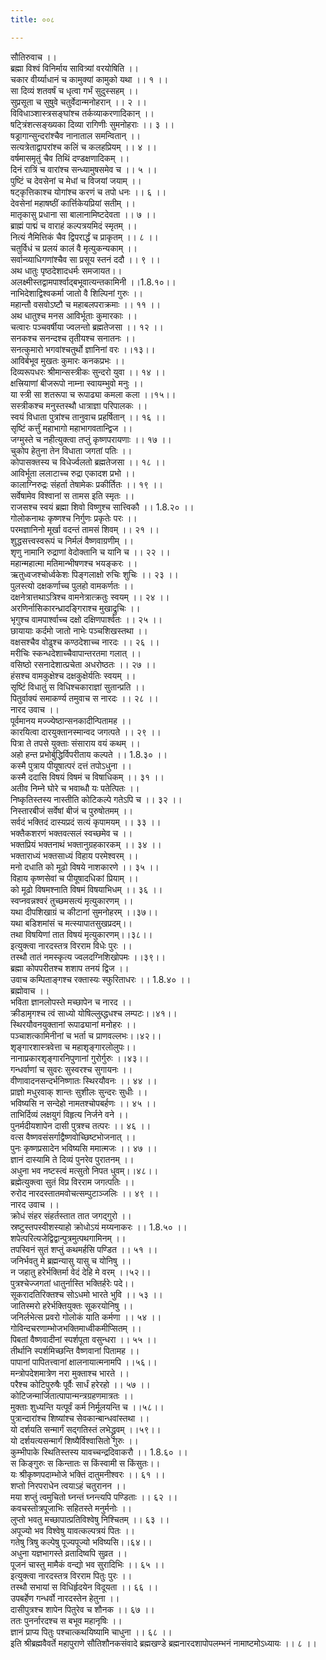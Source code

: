 ```yaml
---
title: ००८

---
```

सौतिरुवाच ।।  
ब्रह्मा विश्वं विनिर्माय सावित्र्यां वरयोषिति ।।  
चकार वीर्य्याधानं च कामुक्यां कामुको यथा ।। १ ।।  
सा दिव्यं शतवर्षं च धृत्वा गर्भं सुदुस्सहम् ।।  
सुप्रसूता च सुषुवे चतुर्वेदान्मनोहरान् ।। २ ।।  
विविधाञ्शास्त्रसङ्घांश्च तर्कव्याकरणादिकान् ।।  
षट्त्रिंशत्सङ्ख्यका दिव्या रागिणीः सुमनोहराः ।। ३ ।।  
षड्रागान्सुन्दरांश्चैव नानाताल समन्वितान् ।।  
सत्यत्रेताद्वापरांश्च कलिं च कलहप्रियम् ।। ४ ।।  
वर्षमासमृतुं चैव तिथिं दण्डक्षणादिकम् ।।  
दिनं रात्रिं च वारांश्च सन्ध्यामुषसमेव च ।। ५ ।।  
पुष्टिं च देवसेनां च मेधां च विजयां जयाम् ।।  
षट्कृत्तिकाश्च योगांश्च करणं च तपो धनः ।। ६ ।।  
देवसेनां महाषष्ठीं कार्त्तिकेयप्रियां सतीम् ।।  
मातृकासु प्रधाना सा बालानामिष्टदेवता ।। ७ ।।  
ब्राह्मं पाद्मं च वाराहं कल्पत्रयमिदं स्मृतम् ।।  
नित्यं नैमित्तिकं चैव द्विपरार्द्धं च प्राकृतम् ।। ८ ।।  
चतुर्विधं च प्रलयं कालं वै मृत्युकन्यकाम् ।।  
सर्वान्व्याधिगणांश्चैव सा प्रसूय स्तनं ददौ ।। ९ ।।  
अथ धातुः पृष्ठदेशादधर्मः समजायत।।  
अलक्ष्मीस्तद्वामपार्श्वाद्बभूवात्यन्तकामिनी ।।1.8.१०।।  
नाभिदेशाद्विश्वकर्मा जातो वै शिल्पिनां गुरुः ।।  
महान्तौ वसवोऽष्टौ च महाबलपराक्रमाः ।। ११ ।।  
अथ धातुश्च मनस आविर्भूताः कुमारकाः ।।  
चत्वारः पञ्चवर्षीया ज्वलन्तो ब्रह्मतेजसा ।। १२ ।।  
सनकश्च सनन्दश्च तृतीयश्च सनातनः ।।  
सनत्कुमारो भगवांश्चतुर्थो ज्ञानिनां वरः ।।१३।।  
आविर्बभूव मुखतः कुमारः कनकप्रभः ।।  
दिव्यरूपधरः श्रीमान्सस्त्रीकः सुन्दरो युवा ।। १४ ।।  
क्षत्त्रियाणां बीजरूपो नाम्ना स्वायम्भुवो मनुः ।।  
या स्त्री सा शतरूपा च रूपाढ्या कमला कला ।।१५।।  
सस्त्रीकश्च मनुस्तस्थौ धात्राज्ञा परिपालकः ।।  
स्वयं विधाता पुत्रांश्च तानुवाच प्रहर्षितान् ।। १६ ।।  
सृष्टिं कर्त्तुं महाभागो महाभागवतान्द्विज ।।  
जग्मुस्ते च नहीत्युक्त्वा तप्तुं कृष्णपरायणाः ।। १७ ।।  
चुकोप हेतुना तेन विधाता जगतां पतिः ।।  
कोपासक्तस्य च विधेर्ज्वलतो ब्रह्मतेजसा ।। १८ ।।  
आविर्भूता ललाटाच्च रुद्रा एकादश प्रभो ।।  
कालाग्निरुद्रः संहर्ता तेषामेकः प्रकीर्तितः ।। १९ ।।  
सर्वेषामेव विश्वानां स तामस इति स्मृतः ।।  
राजसश्च स्वयं ब्रह्मा शिवो विष्णुश्च सात्त्विकौ ।। 1.8.२० ।।  
गोलोकनाथः कृष्णश्च निर्गुणः प्रकृतेः परः ।।  
परमज्ञानिनो मूर्खा वदन्तं तामसं शिवम् ।। २१ ।।  
शुद्धसत्त्वस्वरूपं च निर्मलं वैष्णवाग्रणीम् ।।  
शृणु नामानि रुद्राणां वेदोक्तानि च यानि च ।। २२ ।।  
महान्महात्मा मतिमान्भीषणश्च भयङ्करः ।।  
ऋतुध्वजश्चोर्ध्वकेशः पिङ्गलाक्षो रुचिः शुचिः ।। २३ ।।  
पुलस्त्यो दक्षकर्णाच्च पुलहो वामकर्णतः ।।  
दक्षनेत्रात्तथाऽत्रिश्च वामनेत्रात्क्रतुः स्वयम् ।। २४ ।।  
अरणिर्नासिकारन्ध्रादङ्गिराश्च मुखाद्रुचिः ।।  
भृगुश्च वामपार्श्वाच्च दक्षो दक्षिणपार्श्वतः ।। २५ ।।  
छायायाः कर्दमो जातो नाभेः पञ्चशिखस्तथा ।।  
वक्षसश्चैव वोढुश्च कण्ठदेशाच्च नारदः ।। २६ ।।  
मरीचिः स्कन्धदेशाच्चैवापान्तरतमा गलात् ।।  
वसिष्ठो रसनादेशात्प्रचेता अधरोष्ठतः ।। २७ ।।  
हंसश्च वामकुक्षेश्च दक्षकुक्षेर्यतिः स्वयम् ।।  
सृष्टिं विधातुं स विधिश्चकाराज्ञां सुतान्प्रति ।।  
पितुर्वाक्यं समाकर्ण्य तमुवाच स नारदः ।। २८ ।।  
नारद उवाच ।।  
पूर्वमानय मज्ज्येष्ठान्सनकादीन्पितामह ।।  
कारयित्वा दारयुक्तानस्मान्वद जगत्पते ।। २९ ।।  
पित्रा ते तपसे युक्ताः संसाराय वयं कथम् ।।  
अहो हन्त प्रभोर्बुद्धिर्विपरीताय कल्पते ।। 1.8.३० ।।  
कस्मै पुत्राय पीयूषात्परं दत्तं तपोऽधुना ।।  
कस्मै ददासि विषयं विषमं च विषाधिकम् ।। ३१ ।।  
अतीव निम्ने घोरे च भवाब्धौ यः पतेत्पितः ।।  
निष्कृतिस्तस्य नास्तीति कोटिकल्पे गतेऽपि च ।। ३२ ।।  
निस्तारबीजं सर्वेषां बीजं च पुरुषोतमम् ।।  
सर्वदं भक्तिदं दास्यप्रदं सत्यं कृपामयम् ।। ३३ ।।  
भक्तैकशरणं भक्तवत्सलं स्वच्छमेव च ।।  
भक्तप्रियं भक्तनाथं भक्तानुग्रहकारकम् ।। ३४ ।।  
भक्ताराध्यं भक्तसाध्यं विहाय परमेश्वरम् ।।  
मनो दधाति को मूढो विषये नाशकारणे ।। ३५ ।।  
विहाय कृष्णसेवां च पीयूषादधिकां प्रियाम् ।।  
को मूढो विषमश्नाति विषमं विषयाभिधम् ।। ३६ ।।  
स्वप्नवन्नश्वरं तुच्छमसत्यं मृत्युकारणम् ।।  
यथा दीपशिखाग्रं च कीटानां सुमनोहरम् ।।३७।।  
यथा बडिशमांसं च मत्स्यापातसुखप्रदम्।।  
तथा विषयिणां तात विषयं मृत्युकारणम्।।३८।।  
इत्युक्त्वा नारदस्तत्र विरराम विधेः पुरः ।।  
तस्थौ तातं नमस्कृत्य ज्वलदग्निशिखोपमः ।।३९।।  
ब्रह्मा कोपपरीतश्च शशाप तनयं द्विज ।।  
उवाच कम्पिताङ्गश्च रक्तास्यः स्फुरिताधरः ।। 1.8.४० ।।  
ब्रह्मोवाच ।।  
भविता ज्ञानलोपस्ते मच्छापेन च नारद ।।  
क्रीडामृगश्च त्वं साध्यो योषिल्लुब्द्धधश्च लम्पटः।।४१।।  
स्थिरयौवनयुक्तानां रूपाढ्यानां मनोहरः ।।  
पञ्चाशत्कामिनीनां च भर्ता च प्राणवल्लभः।।४२।।  
शृङ्गारशास्त्रवेत्ता च महाशृङ्गारलोलुपः।।  
नानाप्रकारशृङ्गारनिपुणानां गुरोर्गुरुः ।।४३।।  
गन्धर्वाणां च सुवरः सुस्वरश्च सुगायनः ।।  
वीणावादनसन्दर्भनिष्णातः स्थिरयौवनः ।। ४४ ।।  
प्राज्ञो मधुरवाक् शान्तः सुशीलः सुन्दरः सुधीः ।।  
भविष्यसि न सन्देहो नामतश्चोपबर्हणः ।। ४५ ।।  
ताभिर्दिव्यं लक्षयुगं विहृत्य निर्जने वने ।।  
पुनर्मदीयशापेन दासी पुत्रश्च तत्परः ।। ४६ ।।  
वत्स वैष्णवसंसर्गाद्वैष्णवोच्छिष्टभोजनात् ।।  
पुनः कृष्णप्रसादेन भविष्यसि ममात्मजः ।। ४७ ।।  
ज्ञानं दास्यामि ते दिव्यं पुनरेव पुरातनम् ।।  
अधुना भव नष्टस्त्वं मत्सुतो निपत धुवम्।।४८।।  
ब्रह्मेत्युक्त्वा सुतं विप्र विरराम जगत्पतिः ।।  
रुरोद नारदस्तातमवोचत्सम्पुटाञ्जलिः ।। ४९ ।।  
नारद उवाच ।।  
क्रोधं संहर संहर्तस्तात तात जगद्गुरो ।।  
स्रष्टुस्तपस्वीशस्याहो क्रोधोऽयं मय्यनाकरः ।। 1.8.५० ।।  
शपेत्परित्यजेद्विद्वान्पुत्रमुत्पथगामिनम् ।।  
तपस्विनं सुतं शप्तुं कथमर्हसि पण्डित ।। ५१ ।।  
जनिर्भवतु मे ब्रह्मन्यासु यासु च योनिषु ।।  
न जहातु हरेर्भक्तिर्मा वेदं देहि मे वरम् ।।५२।।  
पुत्रश्चेज्जगतां धातुर्नास्ति भक्तिर्हरेः पदे।।  
सूकरादतिरिक्तश्च सोऽधमो भारते भुवि ।। ५३ ।।  
जातिस्मरो हरेर्भक्तियुक्तः सूकरयोनिषु ।।  
जनिर्लभेत्स प्रवरो गोलोकं याति कर्मणा ।। ५४ ।।  
गोविन्दचरणाम्भोजभक्तिमाध्वीकमीप्सितम् ।।  
पिबतां वैष्णवादीनां स्पर्शपूता वसुन्धरा ।। ५५ ।।  
तीर्थानि स्पर्शमिच्छन्ति वैष्णवानां पितामह ।।  
पापानां पापितत्त्वानां क्षालनायात्मनामपि ।।५६।।  
मन्त्रोपदेशमात्रेण नरा मुक्ताश्च भारते ।।  
परैश्च कोटिपुरुषैः पूर्वैः सार्धं हरेरहो ।। ५७ ।।  
कोटिजन्मार्जितात्पापान्मन्त्रग्रहणमात्रतः ।।  
मुक्ताः शुध्यन्ति यत्पूर्वं कर्म निर्मूलयन्ति च ।।५८।।  
पुत्रान्दारांश्च शिष्यांश्च सेवकान्बान्धवांस्तथा ।।  
यो दर्शयति सन्मार्गं सद्गतिस्तं लभेद्ध्रुवम् ।।५९।।  
यो दर्शयत्यसन्मार्गं शिष्यैर्विश्वासितो गुरुः ।।  
कुम्भीपाके स्थितिस्तस्य यावच्चन्द्रदिवाकरौ ।। 1.8.६० ।।  
स किङ्गुरुः स किन्तातः स किंस्वामी स किंसुतः।।  
यः श्रीकृष्णपदाम्भोजे भक्तिं दातुमनीश्वरः ।। ६१ ।।  
शप्तो निरपराधेन त्वयाऽहं चतुरानन ।।  
मया शप्तुं त्वमुचितो घ्नन्तं घ्नन्त्यपि पण्डिताः ।। ६२ ।।  
कवचस्तोत्रपूजाभिः सहितस्ते मनुर्मनोः ।।  
लुप्तो भवतु मच्छापात्प्रतिविश्वेषु निश्चितम् ।। ६३ ।।  
अपूज्यो भव विश्वेषु यावत्कल्पत्रयं पितः ।।  
गतेषु त्रिषु कल्पेषु पूज्यपूज्यो भविष्यसि।।६४।।  
अधुना यज्ञभागस्ते व्रतादिष्वपि सुव्रत ।।  
पूजनं चास्तु मामैकं वन्द्यो भव सुरादिभिः ।। ६५ ।।  
इत्युक्त्वा नारदस्तत्र विरराम पितुः पुरः ।।  
तस्थौ सभायां स विधिर्हृदयेन विदूयता ।। ६६ ।।  
उपबर्हेण गन्धर्वो नारदस्तेन हेतुना ।।  
दासीपुत्रश्च शापेन पितुरेव च शौनक ।। ६७ ।।  
ततः पुनर्नारदश्च स बभूव महानृषिः ।।  
ज्ञानं प्राप्य पितुः पश्चात्कथयिष्यामि चाधुना ।। ६८ ।।  
इति श्रीब्रह्मवैवर्ते महापुराणे सौतिशौनकसंवादे ब्रह्मखण्डे ब्रह्मनारदशापोपलम्भनं नामाष्टमोऽध्यायः ।। ८ ।।